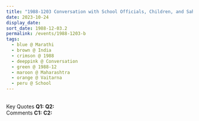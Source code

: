```yaml
---
title: "1988-1203 Conversation with School Officials, Children, and Sahaja Yogis (Marathi), Garden, School, Vaitarna, Maharashtra, India"
date: 2023-10-24
display_date: 
sort_date: 1988-12-03.2
permalink: /events/1988-1203-b
tags:
  - blue @ Marathi
  - brown @ India
  - crimson @ 1988
  - deeppink @ Conversation
  - green @ 1988-12
  - maroon @ Maharashtra
  - orange @ Vaitarna
  - peru @ School
---
```


<br>

<wave-list>
  <list-title color="DarkSeaGreen" width="55">Key Quotes</list-title>
  <list-item color="BlanchedAlmond" width="280"><b>Q1:</b> <i></i></list-item>
  <list-item color="Lavender" width="280"><b>Q2:</b> <i></i></list-item>
</wave-list>

<br>

<wave-list>
  <list-title color="DarkSeaGreen" width="55">Comments</list-title>
  <list-item color="BlanchedAlmond" width="280"><b>C1:</b> <i></i></list-item>
  <list-item color="Lavender" width="280"><b>C2:</b> <i></i></list-item>
</wave-list>